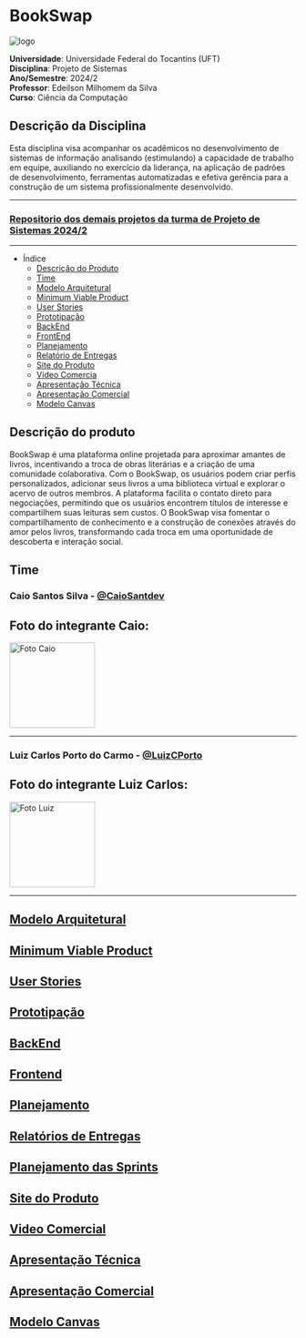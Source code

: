 
# BookSwap

![logo](https://github.com/user-attachments/assets/f4c41849-31d1-43dc-b9be-26cc731e0b18)

**Universidade**: Universidade Federal do Tocantins (UFT)  
**Disciplina**: Projeto de Sistemas  
**Ano/Semestre**: 2024/2  
**Professor**: Edeilson Milhomem da Silva  
**Curso**: Ciência da Computação 

## Descrição da Disciplina 

Esta disciplina visa acompanhar os acadêmicos no desenvolvimento de sistemas de informação analisando
(estimulando) a capacidade de trabalho em equipe, auxiliando no exercício da liderança, na aplicação
de padrões de desenvolvimento, ferramentas automatizadas e efetiva gerência para a construção de
um sistema profissionalmente desenvolvido.

---

### [Repositorio dos demais projetos da turma de Projeto de Sistemas 2024/2](https://github.com/disciplinas-prof-Edeilson-UFT/proj-sist-2024-2) 

---

- Índice
  - [Descrição do Produto](#descrição-do-produto)
  - [Time](#time)
  - [Modelo Arquitetural](#modelo-arquitetural)
  - [Minimum Viable Product](#minimum-viable-product)
  - [User Stories](#user-stories)
  - [Prototipação](#prototipação)
  - [BackEnd](#backend)
  - [FrontEnd](#frontend)
  - [Planejamento](#planejamento)
  - [Relatório de Entregas](#relatórios-de-entregas)
  - [Site do Produto](#Site-do-Produto)
  - [Video Comercia](#Video-Comercia)
  - [Apresentação Técnica](#Apresentação-Técnica)
  - [Apresentação Comercial](#Apresentação-Comercial)
  - [Modelo Canvas](#Modelo-Canvas)

## Descrição do produto

BookSwap é uma plataforma online projetada para aproximar amantes de livros, incentivando a troca de obras literárias e a criação de uma comunidade colaborativa. Com o BookSwap, os usuários podem criar perfis personalizados, adicionar seus livros a uma biblioteca virtual e explorar o acervo de outros membros. A plataforma facilita o contato direto para negociações, permitindo que os usuários encontrem títulos de interesse e compartilhem suas leituras sem custos. O BookSwap visa fomentar o compartilhamento de conhecimento e a construção de conexões através do amor pelos livros, transformando cada troca em uma oportunidade de descoberta e interação social.

## Time

### Caio Santos Silva - [@CaioSantdev](https://github.com/CaioSantdev)
## Foto do integrante Caio: 
<img src="https://github.com/user-attachments/assets/b4ad8631-88bb-44cd-a2db-15ea06e65f74" alt="Foto Caio" width="150"/>

---

### Luiz Carlos Porto do Carmo - [@LuizCPorto](https://github.com/LuizCPorto)
## Foto do integrante Luiz Carlos: 
<img src="https://github.com/user-attachments/assets/afecb964-6002-41a3-843b-5e25a2485d89" alt="Foto Luiz" width="150"/>

---

## [Modelo Arquitetural](/modelo_aquitetural.md)

## [Minimum Viable Product](/mvp.md)

## [User Stories](/user_stories.md)

## [Prototipação](https://www.figma.com/proto/92SVpi8xxKQfWpxARVSmsQ/Telas-do-bookswap?node-id=1-2&node-type=CANVAS&t=omIRD0rLrkgfpXs7-1&scaling=scale-down&content-scaling=fixed&page-id=0%3A1&starting-point-node-id=1%3A2)

## [BackEnd](https://github.com/BookSwap-PS/BookSwap-BackEnd)

## [Frontend](https://github.com/BookSwap-PS/BookSwap-FrontEnd)

## [Planejamento](https://github.com/orgs/BookSwap-PS/projects/3)

## [Relatórios de Entregas](/relatorio_entregas.md)

## [Planejamento das Sprints](/planejamento.md)

## [Site do Produto](https://bookswap.my.canva.site/)

## [Video Comercial](https://youtu.be/3X5sO-Ve1Yo)

## [Apresentação Técnica](https://www.canva.com/design/DAGXIPsFdHY/sWDwNkCGRw8uBH3vmnxyhw/edit?utm_content=DAGXIPsFdHY&utm_campaign=designshare&utm_medium=link2&utm_source=sharebutton)

## [Apresentação Comercial]()

## [Modelo Canvas](../docs/canvas1458322.pdf)
